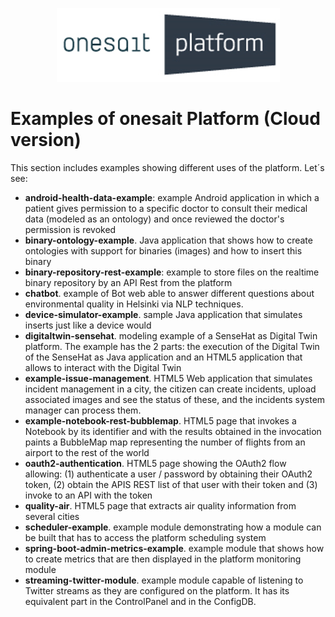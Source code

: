 <p align="center">
  <a src='https://www.onesaitplatform.com/'>
    <img src='https://raw.githubusercontent.com/onesaitplatform/onesaitplatform-cloud/master/resources/images/onesait-platform-logo.png' />
  </a>
</p>

# Examples of onesait Platform (Cloud version)

This section includes examples showing different uses of the platform.
Let´s see:

* **android-health-data-example**: example Android application in which a patient gives permission to a specific doctor to consult their medical data (modeled as an ontology) and once reviewed the doctor's permission is revoked
* **binary-ontology-example**. Java application that shows how to create ontologies with support for binaries (images) and how to insert this binary
* **binary-repository-rest-example**: example to store files on the realtime binary repository by an API Rest from the platform
* **chatbot**. example of Bot web able to answer different questions about environmental quality in Helsinki via NLP techniques.
* **device-simulator-example**. sample Java application that simulates inserts just like a device would
* **digitaltwin-sensehat**. modeling example of a SenseHat as Digital Twin platform. The example has the 2 parts: the execution of the Digital Twin of the SenseHat as Java application and an HTML5 application that allows to interact with the Digital Twin
* **example-issue-management**. HTML5 Web application that simulates incident management in a city, the citizen can create incidents, upload associated images and see the status of these, and the incidents system manager can process them.
* **example-notebook-rest-bubblemap**. HTML5 page that invokes a Notebook by its identifier and with the results obtained in the invocation paints a BubbleMap map representing the number of flights from an airport to the rest of the world
* **oauth2-authentication**. HTML5 page showing the OAuth2 flow allowing: (1) authenticate a user / password by obtaining their OAuth2 token, (2) obtain the APIS REST list of that user with their token and (3) invoke to an API with the token
* **quality-air**. HTML5 page that extracts air quality information from several cities
* **scheduler-example**. example module demonstrating how a module can be built that has to access the platform scheduling system
* **spring-boot-admin-metrics-example**. example module that shows how to create metrics that are then displayed in the platform monitoring module
* **streaming-twitter-module**. example module capable of listening to Twitter streams as they are configured on the platform. It has its equivalent part in the ControlPanel and in the ConfigDB.

